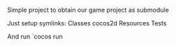 Simple project to obtain our game project as submodule

Just setup symlinks:
 Classes 
 cocos2d
 Resources
 Tests

And run `cocos run 
